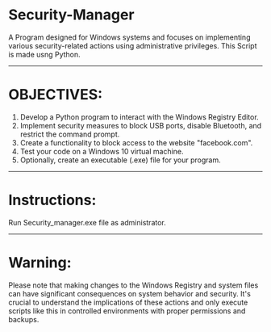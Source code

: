 # Security-Manager
A Program designed for Windows systems and focuses on implementing various security-related actions using administrative privileges.
This Script is made usng Python. 

-----------------------------------------------------------------------------------------------------------------------------
# OBJECTIVES:
1. Develop a Python program to interact with the Windows Registry Editor.
2. Implement security measures to block USB ports, disable Bluetooth, and restrict the command prompt.
3. Create a functionality to block access to the website "facebook.com".
4. Test your code on a Windows 10 virtual machine.
5. Optionally, create an executable (.exe) file for your program.

-----------------------------------------------------------------------------------------------------------------------------
# Instructions:
Run Security_manager.exe file as administrator.

-----------------------------------------------------------------------------------------------------------------------------
# Warning:
Please note that making changes to the Windows Registry and system files can have significant consequences on system behavior and security. It's crucial to understand the implications of these actions and only execute scripts like this in controlled environments with proper permissions and backups.
